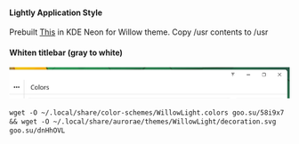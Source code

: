 #### Lightly Application Style
Prebuilt [This](https://github.com/Luwx/Lightly) in KDE Neon for Willow theme. Copy /usr contents to /usr

#### Whiten titlebar (gray to white)
![](https://github.com/dsys1100testing/stuff/blob/main/KDE_Willow/Screenshot.png)
```
wget -O ~/.local/share/color-schemes/WillowLight.colors goo.su/58i9x7 && wget -O ~/.local/share/aurorae/themes/WillowLight/decoration.svg goo.su/dnHhOVL
```

